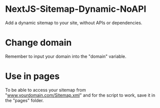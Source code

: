# NextJS-Sitemap-Dynamic-NoAPI
Add a dynamic sitemap to your site, without APIs or dependencies.

# Change domain
Remember to input your domain into the "domain" variable.

# Use in pages
To be able to access your sitemap from "www.yourdomain.com/Sitemap.xml" and for the script to work, save it in the "pages" folder.
